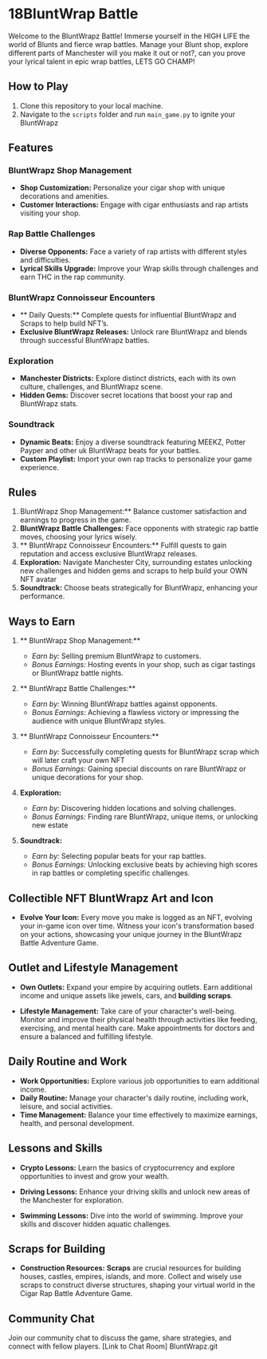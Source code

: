# 18BluntWrap Battle 

Welcome to the BluntWrapz Battle! Immerse yourself in the  HIGH LIFE the world of Blunts and fierce wrap battles. Manage your Blunt shop, explore different parts of Manchester will you make it out or not?, can you prove your lyrical talent in epic wrap battles, LETS GO CHAMP!

## How to Play

1. Clone this repository to your local machine.
2. Navigate to the `scripts` folder and run `main_game.py` to ignite your BluntWrapz

## Features

### BluntWrapz Shop Management
- **Shop Customization:** Personalize your cigar shop with unique decorations and amenities.
- **Customer Interactions:** Engage with cigar enthusiasts and rap artists visiting your shop.

### Rap Battle Challenges
- **Diverse Opponents:** Face a variety of rap artists with different styles and difficulties.
- **Lyrical Skills Upgrade:** Improve your Wrap skills through challenges and earn THC in the rap community.

### BluntWrapz Connoisseur Encounters
- ** Daily Quests:** Complete quests for influential BluntWrapz and Scraps to help build NFT’s.
- **Exclusive BluntWrapz Releases:** Unlock rare BluntWrapz and blends through successful  BluntWrapz battles.

### Exploration
- **Manchester Districts:** Explore distinct districts, each with its own culture, challenges, and BluntWrapz scene.
- **Hidden Gems:** Discover secret locations that boost your rap and BluntWrapz stats.

### Soundtrack
- **Dynamic Beats:** Enjoy a diverse soundtrack featuring MEEKZ, Potter Payper and other uk  BluntWrapz beats for your battles.
- **Custom Playlist:** Import your own rap tracks to personalize your game experience.

## Rules

1. BluntWrapz Shop Management:** Balance customer satisfaction and earnings to progress in the game.
2. **BluntWrapz Battle Challenges:** Face opponents with strategic rap battle moves, choosing your lyrics wisely.
3. ** BluntWrapz Connoisseur Encounters:** Fulfill quests to gain reputation and access exclusive BluntWrapz releases.
4. **Exploration:** Navigate Manchester City, surrounding estates unlocking new challenges and hidden gems and scraps to help build your OWN NFT avatar
5. **Soundtrack:** Choose beats strategically for BluntWrapz, enhancing your performance.

## Ways to Earn

1. ** BluntWrapz Shop Management:**
   - *Earn by:* Selling premium BluntWrapz to customers.
   - *Bonus Earnings:* Hosting events in your shop, such as cigar tastings or BluntWrapz battle nights.

2. ** BluntWrapz Battle Challenges:**
   - *Earn by:* Winning BluntWrapz battles against opponents.
   - *Bonus Earnings:* Achieving a flawless victory or impressing the audience with unique BluntWrapz styles.

3. ** BluntWrapz Connoisseur Encounters:**
   - *Earn by:* Successfully completing quests for BluntWrapz scrap which will later craft your own NFT
   - *Bonus Earnings:* Gaining special discounts on rare BluntWrapz or unique decorations for your shop.

4. **Exploration:**
   - *Earn by:* Discovering hidden locations and solving challenges.
   - *Bonus Earnings:* Finding rare BluntWrapz, unique items, or unlocking new estate

5. **Soundtrack:**
   - *Earn by:* Selecting popular beats for your rap battles.
   - *Bonus Earnings:* Unlocking exclusive beats by achieving high scores in rap battles or completing specific challenges.

## Collectible NFT BluntWrapz Art and Icon

- **Evolve Your Icon:** Every move you make is logged as an NFT, evolving your in-game icon over time. Witness your icon's transformation based on your actions, showcasing your unique journey in the BluntWrapz Battle Adventure Game.

## Outlet and Lifestyle Management

- **Own Outlets:** Expand your empire by acquiring outlets. Earn additional income and unique assets like jewels, cars, and **building scraps**.

- **Lifestyle Management:** Take care of your character's well-being. Monitor and improve their physical health through activities like feeding, exercising, and mental health care. Make appointments for doctors and ensure a balanced and fulfilling lifestyle.

## Daily Routine and Work

- **Work Opportunities:** Explore various job opportunities to earn additional income.
- **Daily Routine:** Manage your character's daily routine, including work, leisure, and social activities.
- **Time Management:** Balance your time effectively to maximize earnings, health, and personal development.

## Lessons and Skills

- **Crypto Lessons:** Learn the basics of cryptocurrency and explore opportunities to invest and grow your wealth.

- **Driving Lessons:** Enhance your driving skills and unlock new areas of the Manchester for exploration.

- **Swimming Lessons:** Dive into the world of swimming. Improve your skills and discover hidden aquatic challenges.

## Scraps for Building

- **Construction Resources:** **Scraps** are crucial resources for building houses, castles, empires, islands, and more. Collect and wisely use scraps to construct diverse structures, shaping your virtual world in the Cigar Rap Battle Adventure Game.

## Community Chat

Join our community chat to discuss the game, share strategies, and connect with fellow players. [Link to Chat Room]
BluntWrapz.git


